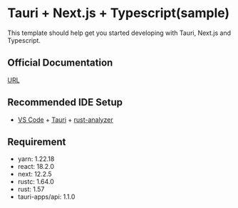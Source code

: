 # Tauri + Next.js + Typescript(sample)

This template should help get you started developing with Tauri, Next.js and Typescript.

## Official Documentation
[URL](https://tauri.app/v1/guides/getting-started/setup/next-js)

## Recommended IDE Setup

- [VS Code](https://code.visualstudio.com/) + [Tauri](https://marketplace.visualstudio.com/items?itemName=tauri-apps.tauri-vscode) + [rust-analyzer](https://marketplace.visualstudio.com/items?itemName=rust-lang.rust-analyzer)

## Requirement
 - yarn: 1.22.18
 - react: 18.2.0
 - next: 12.2.5
 - rustc: 1.64.0
 - rust: 1.57
 - tauri-apps/api: 1.1.0
